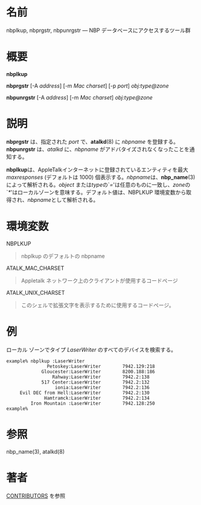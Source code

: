 # 名前

nbplkup, nbprgstr, nbpunrgstr — NBP データベースにアクセスするツール群

# 概要

**nbplkup**

**nbprgstr** [-A *address*] [-m *Mac charset*] [-p *port*] *obj:type@zone*

**nbpunrgstr** [-A *address*] [-m *Mac charset*] *obj:type@zone*

# 説明

**nbprgstr** は、指定された *port* で、**atalkd**(8) に *nbpname*
を登録する。**nbpunrgstr** は、*atalkd* に、*nbpname* がアドバタイズされなくなったことを通知する。

**nbplkup**は、AppleTalkインターネットに登録されているエンティティを最大
*maxresponses* (デフォルトは 1000) 個表示する。*nbpname*は、**nbp_name**(3)によって解析される。*object*
または*type*の\`*=*'は任意のものに一致し、*zone*の\`*\**'はローカルゾーンを意味する。デフォルト値は、NBPLKUP
環境変数から取得され、*nbpname*として解析される。

# 環境変数

NBPLKUP

> nbplkup のデフォルトの nbpname

ATALK_MAC_CHARSET

> Appletalk ネットワーク上のクライアントが使用するコードページ

ATALK_UNIX_CHARSET

> このシェルで拡張文字を表示するために使用するコードページ。

# 例

ローカル ゾーンでタイプ *LaserWriter* のすべてのデバイスを検索する。

    example% nbplkup :LaserWriter
                   Petoskey:LaserWriter        7942.129:218
                 Gloucester:LaserWriter        8200.188:186
                     Rahway:LaserWriter        7942.2:138
                 517 Center:LaserWriter        7942.2:132
                      ionia:LaserWriter        7942.2:136
         Evil DEC from Hell:LaserWriter        7942.2:130
                  Hamtramck:LaserWriter        7942.2:134
             Iron Mountain :LaserWriter        7942.128:250
    example%

# 参照

nbp_name(3), atalkd(8)

# 著者

[CONTRIBUTORS](https://netatalk.io/contributors) を参照
